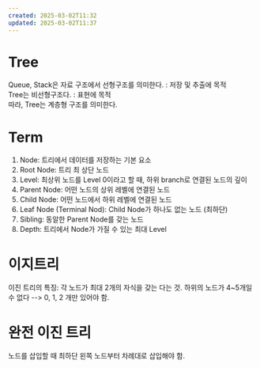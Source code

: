 ```yaml
---
created: 2025-03-02T11:32
updated: 2025-03-02T11:37
---
```

# Tree
Queue, Stack은 자료 구조에서 선형구조를 의미한다. : 저장 및 추출에 목적  
Tree는 비선형구조다. : 표현에 목적  
따라, Tree는 계층형 구조를 의미한다.

# Term
1. Node: 트리에서 데이터를 저장하는 기본 요소
2. Root Node: 트리 최 상단 노드
3. Level: 최상위 노드를 Level 0이라고 할 때, 하위 branch로 연결된 노드의 깊이
4. Parent Node: 어떤 노드의 상위 레벨에 연결된 노드
5. Child Node: 어떤 노드에서 하위 레벨에 연결된 노드
6. Leaf Node (Terminal Nod): Child Node가 하나도 없는 노드 (최하단)
7. Sibling: 동알한 Parent Node를 갖는 노드
8. Depth: 트리에서 Node가 가질 수 있는 최대 Level

# 이지트리
이진 트리의 특징: 각 노드가 최대 2개의 자식을 갖는 다는 것. 
하위의 노드가 4~5개일 수 없다 --> 0, 1, 2 개만 있어야 함.

# 완전 이진 트리
노드를 삽입할 때 최하단 왼쪽 노드부터 차례대로 삽입해야 함.  

